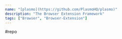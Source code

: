```yaml
---
name: "[plasmo](https://github.com/PlasmoHQ/plasmo)"
description: "The Browser Extension Framework"
tags: ["Browser", "Browser-Extension"]
---
```

#repo